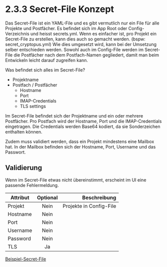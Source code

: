 # 2.3.3 Secret-File Konzept

Das Secret-File ist ein YAML-File und es gibt vermutlich
nur ein File für alle Projekte und Postfächer.
Es befindet sich im App Root oder Config-Verzeichnis und heisst secrets.yml.
Wenn es einfacher ist, pro Projekt ein Secret-File zu erstellen,
kann dies auch so gemacht werden. (bspw: secret_cryptopus.yml)
Wie dies umgesetzt wird, kann bei der Umsetzung selber entschieden werden.
Sowohl auch im Config-File werden im Secret-File die Postfächer nach dem
Postfach-Namen gegliedert, damit man beim Entwickeln leicht darauf zugreifen kann.

Was befindet sich alles im Secret-File?
* Projektname
* Postfach / Postfächer
  * Hostname
  * Port
  * IMAP-Credentials
  * TLS settings

Im Secret-File befindet sich der Projektname und ein oder mehrere Postfächer.
Pro Postfach wird der Hostname, Port und die IMAP-Credentials eingetragen.
Die Credentials werden Base64 kodiert, da sie Sonderzeichen enthalten können.

Zudem muss validiert werden, dass ein Projekt mindestens eine Mailbox hat.
In der Mailbox befinden sich der Hostname, Port, Username und das Passwort.

## Validierung

Wenn im Secret-File etwas nicht übereinstimmt, erscheint im UI eine passende Fehlermeldung.

| Attribut      | Optional   | Beschreibung  |
| ------------- |:-------------:| -----:|
| Projekt | Nein | Projekte in Config-File |
| Hostname | Nein | |
| Port | Nein | |
| Username | Nein | |
| Password | Nein | |
| TLS | Ja | |

[Beispiel-Secret-File](https://github.com/puzzle/mailbox-watcher/blob/master/doc/2_konzeption/2.3_config_konzept/secret.yml)
